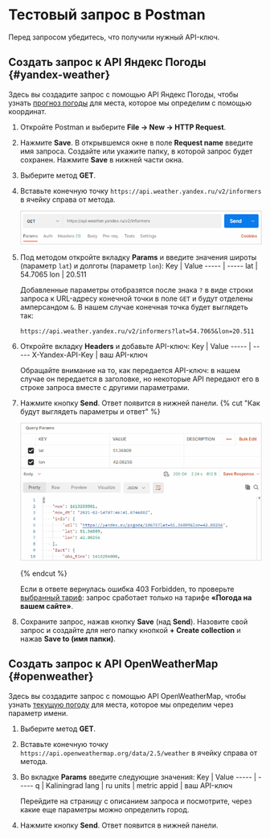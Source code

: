 # Тестовый запрос в Postman

Перед запросом убедитесь, что получили нужный API-ключ.

## Создать запрос к API Яндекс&#160;Погоды {#yandex-weather}

Здесь вы создадите запрос с помощью API Яндекс&#160;Погоды, чтобы узнать [прогноз погоды](https://yandex.ru/dev/weather/doc/dg/concepts/forecast-info.html) для места, которое мы определим с помощью координат.

1. Откройте Postman и выберите **File → New → HTTP Request**.
2. Нажмите **Save**. В открывшемся окне в поле **Request name** введите имя запроса. Создайте или укажите папку, в которой запрос будет сохранен. Нажмите **Save** в нижней части окна.
3. Выберите метод **GET**.
4. Вставьте конечную точку `https://api.weather.yandex.ru/v2/informers` в ячейку справа от метода.

    ![](../images/endpoint.png)
    
5. Под методом откройте вкладку **Params** и введите значения широты (параметр `lat`) и долготы (параметр `lon`):
    Key | Value
    ----- | -----
    lat | 54.7065
    lon | 20.511
    
    Добавленные параметры отобразятся после знака `?` в виде строки запроса к URL-адресу конечной точки в поле `GET` и будут отделены амперсандом `&`. В нашем случае конечная точка будет выглядеть так:
    ```
    https://api.weather.yandex.ru/v2/informers?lat=54.7065&lon=20.511
    ```   
6. Откройте вкладку **Headers** и добавьте API-ключ:
    Key | Value
    ----- | -----
    X-Yandex-API-Key | ваш API-ключ
    
    Обращайте внимание на то, как передается API-ключ: в нашем случае он передается в заголовке, но некоторые API передают его в строке запроса вместе с другими параметрами.
    
7. Нажмите кнопку **Send**. Ответ появится в нижней панели.
    {% cut "Как будут выглядеть параметры и ответ" %}
    
    ![](../images/postman-interface.png)

    {% endcut %}
    
    Если в ответе вернулась ошибка 403 Forbidden, то проверьте [выбранный тариф](authorization.md#yandex-weather): запрос сработает только на тарифе **«Погода на вашем сайте»**.
    
8. Сохраните запрос, нажав кнопку **Save** (над **Send**). Назовите свой запрос и создайте для него папку кнопкой **+ Create collection** и нажав **Save to (имя папки)**.

## Создать запрос к API OpenWeatherMap {#openweather}

Здесь вы создадите запрос с помощью API OpenWeatherMap, чтобы узнать [текущую погоду](https://openweathermap.org/current) для места, которое мы определим через параметр имени.

1. Выберите метод **GET**.
1. Вставьте конечную точку `https://api.openweathermap.org/data/2.5/weather` в ячейку справа от метода.
1. Во вкладке **Params** введите следующие значения:
    Key | Value
    ----- | -----
    q | Kaliningrad
    lang | ru
    units | metric
    appid | ваш API-ключ
    
    Перейдите на страницу с описанием запроса и посмотрите, через какие еще параметры можно определить город.
    
2. Нажмите кнопку **Send**. Ответ появится в нижней панели.

